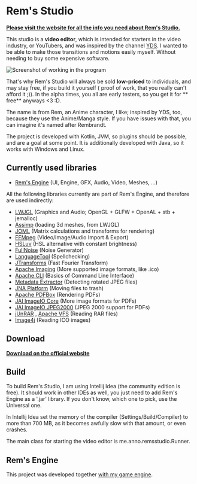 # Rem's Studio <!-- 's is correct, because it's owned; I thought it may be only for abbreviations of is -->

**[Please visit the website for all the info you need about Rem's Studio.](https://remsstudio.phychi.com)**

This studio is a **video editor**, which is intended for starters in the video industry, or YouTubers, and was inspired
by the channel [YDS](https://www.youtube.com/user/YutsuraidanceStudios). I wanted to be able to make those transitions
and motions easily myself. Without needing to buy some expensive software.

![Screenshot of working in the program](https://remsstudio.phychi.com/img/mask%20gs%20add%20to%20ron.png)

That's why Rem's Studio will always be sold **low-priced** to individuals, and may stay free, if you build it yourself (
proof of work, that you really can't afford it ;)). In the alpha times, you all are early testers, so you get it for **
free** anyways <3 :D.

The name is from Rem, an Anime character, I like; inspired by YDS, too, because they use the Anime/Manga style. If you
have issues with that, you can imagine it's named after Rembrandt.

The project is developed with Kotlin, JVM, so plugins should be possible, and are a goal at some point. It is
additionally developed with Java, so it works with Windows and Linux.

## Currently used libraries

* [Rem's Engine](https://github.com/AntonioNoack/RemsStudio) (UI, Engine, GFX, Audio, Video, Meshes, ...)

All the following libraries currently are part of Rem's Engine, and therefore are used indirectly:

* [LWJGL](https://www.lwjgl.org/) (Graphics and Audio; OpenGL + GLFW + OpenAL + stb + jemalloc)
* [Assimp](https://github.com/assimp/assimp) (loading 3d meshes, from LWJGL)
* [JOML](https://github.com/JOML-CI/JOML) (Matrix calculations and transforms for rendering)
* [FFMpeg](https://ffmpeg.org/) (Video/Image/Audio Import & Export)
* [HSLuv](https://github.com/hsluv/hsluv-java) (HSL alternative with constant brightness)
* [FullNoise](https://gist.github.com/KdotJPG/b1270127455a94ac5d19) (Noise Generator)
* [LanguageTool](https://languagetool.org/) (Spellchecking)
* [JTransforms](https://sites.google.com/site/piotrwendykier/software/jtransforms) (Fast Fourier Transform)
* [Apache Imaging](https://commons.apache.org/proper/commons-imaging/) (More supported image formats, like .ico)
* [Apache CLI](https://commons.apache.org/proper/commons-cli/) (Basics of Command Line Interface)
* [Metadata Extractor](https://github.com/drewnoakes/metadata-extractor) (Detecting rotated JPEG files)
* [JNA Platform](https://github.com/java-native-access/jna) (Moving files to trash)
* [Apache PDFBox](https://pdfbox.apache.org/) (Rendering PDFs)
* [JAI ImageIO Core](https://github.com/jai-imageio/jai-imageio-core) (More image formats for PDFs)
* [JAI ImageIO JPEG2000](https://github.com/jai-imageio/jai-imageio-jpeg2000) (JPEG 2000 support for PDFs)
* [jUnRAR](https://github.com/edmund-wagner/junrar)
  , [Apache VFS](https://search.maven.org/artifact/org.apache.commons/commons-vfs2/2.8.0/jar) (Reading RAR files)
* [Image4j](https://github.com/imcdonagh/image4j) (Reading ICO images)

<!-- * [jGLTF](https://github.com/AntonioNoack/jGLTF) (jGLTF for glTF files, modified), included, but only used for their PBR shader -->
<!-- * [Caliko](https://github.com/FedUni/caliko) (FABRIK IK), not yet actively used -->

## Download

**[Download on the official website](https://remsstudio.phychi.com/?s=download)**

## Build

To build Rem's Studio, I am using Intellij Idea (the community edition is free).
It should work in other IDEs as well, you just need to add Rem's Engine as a '.jar' library.
If you don't know, which one to pick, use the Universal one.

In Intellij Idea set the memory of the compiler (Settings/Build/Compiler) to more
than 700 MB, as it becomes awfully slow with that amount, or even crashes.

The main class for starting the video editor is me.anno.remsstudio.Runner.

## Rem's Engine

This project was developed together
[with my game engine](https://github.com/AntonioNoack/RemsEngine).


<!--
## Supported Formats (Import)

### Images:
- png
- jpg 
- jpeg2000
- ico
- bmp
- psd
- hdr
- tga

- (very basic support: svg)

### Videos:
- mp4
- flv
- practically everything else from FFMPEG

### Audio:
- mp3
- wav
- practically everything else from FFMPEG

### 3D Meshes: 
- obj/mtl
- fbx
- dae
- gltf/glb
- md2
- md5mesh
- vox

### Documents
- pdf

### Containers
- zip
- rar
- 7z
- tar.gz
- unity packages xD

-->

